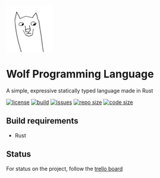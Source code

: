 <img src="./logo/best_logo_ever_alpha.png" width=25%>

# Wolf Programming Language
A simple, expressive statically typed language made in Rust

[![license](https://img.shields.io/badge/license-MIT-blue.svg?style=flat-square)](./LICENSE)
[![build](https://img.shields.io/travis/ralakus/wolf-lang/dev?style=flat-square)](https://travis-ci.org/Ralakus/wolf-lang)
[![issues](https://img.shields.io/github/issues/Ralakus/wolf-lang.svg?style=flat-square)](https://github.com/Ralakus/wolf-lang/issues)
[![repo size](https://img.shields.io/github/repo-size/Ralakus/wolf-lang.svg?style=flat-square)](https://github.com/Ralakus/wolf-lang)
[![code size](https://img.shields.io/github/languages/code-size/Ralakus/wolf-lang.svg?style=flat-square)](https://github.com/Ralakus/wolf-lang)

## Build requirements
* Rust

## Status
For status on the project, follow the [trello board](https://trello.com/b/pZA9loFU/wolf)